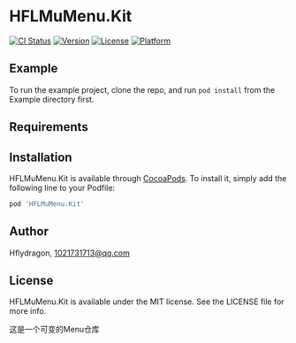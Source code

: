 # HFLMuMenu.Kit

[![CI Status](https://img.shields.io/travis/Hflydragon/HFLMuMenu.Kit.svg?style=flat)](https://travis-ci.org/Hflydragon/HFLMuMenu.Kit)
[![Version](https://img.shields.io/cocoapods/v/HFLMuMenu.Kit.svg?style=flat)](https://cocoapods.org/pods/HFLMuMenu.Kit)
[![License](https://img.shields.io/cocoapods/l/HFLMuMenu.Kit.svg?style=flat)](https://cocoapods.org/pods/HFLMuMenu.Kit)
[![Platform](https://img.shields.io/cocoapods/p/HFLMuMenu.Kit.svg?style=flat)](https://cocoapods.org/pods/HFLMuMenu.Kit)

## Example

To run the example project, clone the repo, and run `pod install` from the Example directory first.

## Requirements

## Installation

HFLMuMenu.Kit is available through [CocoaPods](https://cocoapods.org). To install
it, simply add the following line to your Podfile:

```ruby
pod 'HFLMuMenu.Kit'
```

## Author

Hflydragon, 1021731713@qq.com

## License

HFLMuMenu.Kit is available under the MIT license. See the LICENSE file for more info.

这是一个可变的Menu仓库
